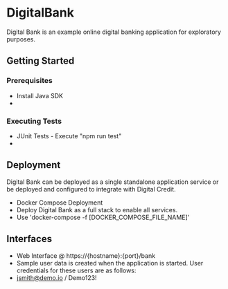 # DigitalBank
Digital Bank is an example online digital banking application for exploratory purposes.
## Getting Started
### Prerequisites
* Install Java SDK
* 
### Executing Tests
* JUnit Tests - Execute "npm run test"
* 
## Deployment
Digital Bank can be deployed as a single standalone application service or be deployed and configured to integrate with Digital Credit.
* Docker Compose Deployment
* Deploy Digital Bank as a full stack to enable all services.
* Use 'docker-compose -f [DOCKER_COMPOSE_FILE_NAME]'
## Interfaces
* Web Interface @ https://{hostname}:{port}/bank
* Sample user data is created when the application is started. User credentials for these users are as follows:
* jsmith@demo.io / Demo123!
